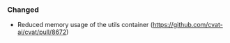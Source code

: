 ### Changed

- Reduced memory usage of the utils container
  (<https://github.com/cvat-ai/cvat/pull/8672>)
